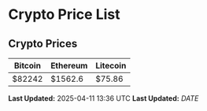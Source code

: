 # Crypto Price List

## Crypto Prices
| Bitcoin | Ethereum | Litecoin |
| ------- | -------- | -------- |
| $82242 | $1562.6 | $75.86 |
**Last Updated:** 2025-04-11 13:36 UTC
**Last Updated:** $DATE$
